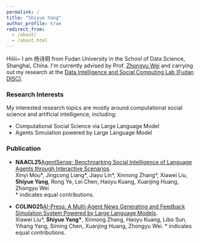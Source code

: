 ```yaml
---
permalink: /
title: "Shiyue Yang"
author_profile: true
redirect_from: 
  - /about/
  - /about.html
---
```


Hiiiii~ I am 杨诗玥 from Fudan University in the School of Data Science, Shanghai, China. 
I'm currently advised by Prof. [Zhongyu Wei](http://www.fudan-disc.com/people/zywei) and carrying out my research at the [Data Intelligence and Social Computing Lab (Fudan DISC)](http://www.fudan-disc.com/).



### Research Interests

My interested research topics are mostly around computational social science and artificial intelligence, including:
- Computational Social Science via Large Language Model
- Agents Simulation powered by Large Language Model



### Publication
- **NAACL25**[AgentSense: Benchmarking Social Intelligence of Language Agents through Interactive Scenarios](https://arxiv.org/abs/2410.19346).   
  Xinyi Mou\*, Jingcong Liang\*, Jiayu Lin\*, Xinnong Zhang\*, Xiawei Liu, **Shiyue Yang**, Rong Ye, Lei Chen, Haoyu Kuang, Xuanjing Huang, Zhongyu Wei  
  \* indicates equal contributions.
  
- **COLING25**[AI-Press: A Multi-Agent News Generating and Feedback Simulation System Powered by Large Language Models](https://arxiv.org/abs/2410.07561).   
Xiawei Liu\*, **Shiyue Yang\***, Xinnong Zhang, Haoyu Kuang, Libo Sun, Yihang Yang, Siming Chen, Xuanjing Huang, Zhongyu Wei.
\* indicates equal contributions.


